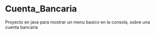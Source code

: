 # Cuenta_Bancaria
Proyecto en java para mostrar un menu basico en la consola, sobre una cuenta bancaria 
